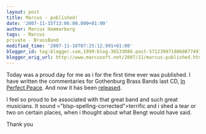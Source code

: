 ```yaml
---
layout: post
title: Marcus - published!
date: '2007-11-15T13:06:00.000+01:00'
author: Marcus Hammarberg
tags: - Marcus
private - BrassBand
modified_time: '2007-11-16T07:25:12.991+01:00'
blogger_id: tag:blogger.com,1999:blog-36533086.post-5712399718860877497
blogger_orig_url: http://www.marcusoft.net/2007/11/marcus-published.html
---
```


Today was a proud day for me as i for the first time ever was
published. I have written the commentaries for <span
id="SPELLING_ERROR_0" class="blsp-spelling-error">Gothenburg</span>
Brass Bands last CD, [In Perfect
Peace](http://marcushammarberg.blogspot.com/2007/10/in-perfect-peace.html).
And now it has been
[released](http://www.worldofbrass.eu/acatalog/24884.html).

I feel so proud to be associated with that great band and such great
musicians. It sound <span>="blsp-spelling-corrected">terrific</span> and i shed a tear or two
on certain places, when i thought about what Bengt would have said.

Thank you
